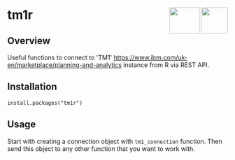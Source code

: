 <!-- README.md is generated from README.Rmd. Please edit that file -->
tm1r <img src="https://upload.wikimedia.org/wikipedia/commons/thumb/1/1b/R_logo.svg/1280px-R_logo.svg.png" align="right" width="60" height="60" /><img src="https://www.cubus-pm.com/sites/default/files/styles/image/public/images/grafiken/grafik_technologie_ibm_d_694x500px.jpg" align="right" width="70" height="60" />
===============================================================================


Overview
--------

Useful functions to connect to 'TM1' <https://www.ibm.com/uk-en/marketplace/planning-and-analytics> instance from R via REST API.  

Installation
------------

`install.packages("tm1r")`

Usage
-----

Start with creating a connection object with `tm1_connection` function.
Then send this object to any other function that you want to work with.
